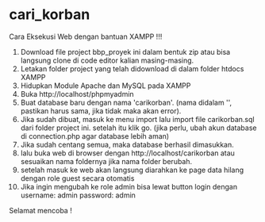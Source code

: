 # cari_korban

Cara Eksekusi Web dengan bantuan XAMPP !!!
1. Download file project bbp_proyek ini dalam bentuk zip atau bisa langsung clone di code editor kalian masing-masing.
2. Letakan folder project yang telah didownload di dalam folder htdocs XAMPP
3. Hidupkan Module Apache dan MySQL pada XAMPP
4. Buka http://localhost/phpmyadmin
5. Buat database baru dengan nama 'carikorban'. (nama didalam '', pastikan harus sama, jika tidak maka akan error).
6. Jika sudah dibuat, masuk ke menu import lalu import file carikorban.sql dari folder project ini. setelah itu klik go. (jika perlu, ubah akun database di connection.php agar database lebih aman)
7. Jika sudah centang semua, maka database berhasil dimasukkan. 
8. lalu buka web di browser dengan http://localhost/carikorban atau sesuaikan nama foldernya jika nama folder berubah.
9. setelah masuk ke web akan langsung diarahkan ke page data hilang dengan role guest secara otomatis
10. Jika ingin mengubah ke role admin bisa lewat button login dengan 
username: admin
password: admin

Selamat mencoba ! 